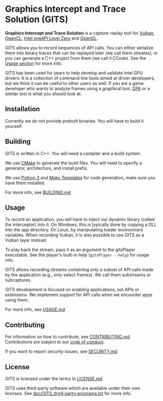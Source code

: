 # Graphics Intercept and Trace Solution (GITS)

**Graphics Intercept and Trace Solution** is a capture-replay tool for [Vulkan](https://vulkan.org/), [OpenCL](https://www.khronos.org/opencl/), [Intel oneAPI Level Zero](https://spec.oneapi.io/level-zero/latest/core/INTRO.html) and [OpenGL](https://www.khronos.org/opengl/).

GITS allows you to record sequences of API calls. You can either serialize them into binary traces that can be replayed later (we call them streams), or you can generate a C++ project from them (we call it CCode). See the [Usage section](#usage) for more info.

GITS has been used for years to help develop and validate Intel GPU drivers. It is a collection of command line tools aimed at driver developers, but we think it can be useful to other users as well. If you are a game developer who wants to analyze frames using a graphical tool, [GPA](https://www.intel.com/content/www/us/en/developer/tools/graphics-performance-analyzers/overview.html) or a similar tool is what you should look at.

## Installation

Currently we do not provide prebuilt binaries. You will have to build it yourself.

## Building

GITS is written in C++. You will need a compiler and a build system.

We use [CMake](https://cmake.org/) to generate the build files. You will need to specify a generator, architecture, and install prefix.

We use [Python 3](https://www.python.org/) and [Mako Templates](https://www.makotemplates.org/) for code generation, make sure you have them installed.

For more info, see [BUILDING.md](BUILDING.md)

## Usage

To record an application, you will have to inject our dynamic library (called the interceptor) into it. On Windows, this is typically done by copying a DLL into the app directory. On Linux, by manipulating loader environment variables. When recording Vulkan, it is also possible to use GITS as a Vulkan layer instead.

To play back the stream, pass it as an argument to the gitsPlayer executable. See the player's built-in help (`gitsPlayer --help`) for usage info.

GITS allows recording streams containing only a subset of API calls made by the application (e.g., only select frames). We call them substreams or subcaptures.

GITS development is focused on enabling applications, not APIs or extensions. We implement support for API calls when we encounter apps using them.

For more info, see [USAGE.md](USAGE.md)

## Contributing

For information on how to contribute, see [CONTRIBUTING.md](CONTRIBUTING.md). Contributions are subject to our [code of conduct](CODE_OF_CONDUCT.md).

If you want to report security issues, see [SECURITY.md](SECURITY.md).

## License

GITS is licensed under the terms in [LICENSE.md](LICENSE.md).

GITS uses third-party software which are available under their own licenses. See [doc/GITS_third-party-programs.txt](doc/GITS_third-party-programs.txt) for more info.
